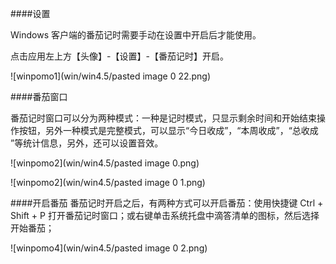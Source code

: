####设置

Windows 客户端的番茄记时需要手动在设置中开启后才能使用。

点击应用左上方【头像】-【设置】-【番茄记时】开启。

![winpomo1](win/win4.5/pasted image 0 22.png)

####番茄窗口

番茄记时窗口可以分为两种模式：一种是记时模式，只显示剩余时间和开始结束操作按钮，另外一种模式是完整模式，可以显示“今日收成”，“本周收成”，“总收成 ”等统计信息，另外，还可以设置音效。

![winpomo2](win/win4.5/pasted image 0.png)

![winpomo2](win/win4.5/pasted image 0 1.png)

####开启番茄
番茄记时开启之后，有两种方式可以开启番茄：使用快捷键 Ctrl + Shift + P 打开番茄记时窗口；或右键单击系统托盘中滴答清单的图标，然后选择开始番茄；

![winpomo4](win/win4.5/pasted image 0 2.png)